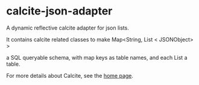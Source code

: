 
<!--
{% comment %}
Licensed to the Apache Software Foundation (ASF) under one or more
contributor license agreements.  See the NOTICE file distributed with
this work for additional information regarding copyright ownership.
The ASF licenses this file to you under the Apache License, Version 2.0
(the "License"); you may not use this file except in compliance with
the License.  You may obtain a copy of the License at

http://www.apache.org/licenses/LICENSE-2.0

Unless required by applicable law or agreed to in writing, software
distributed under the License is distributed on an "AS IS" BASIS,
WITHOUT WARRANTIES OR CONDITIONS OF ANY KIND, either express or implied.
See the License for the specific language governing permissions and
limitations under the License.
{% endcomment %}
-->
# calcite-json-adapter

A dynamic reflective calcite adapter for json lists.

It contains calcite related classes to make Map<String, List < JSONObject> >

a SQL queryable schema, with map keys as table names, and each List a table.

For more details about Calcite, see the [home page](http://calcite.apache.org).
